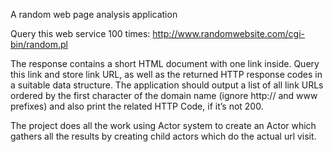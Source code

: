 A random web page analysis application

Query this web service 100 times: 
http://www.randomwebsite.com/cgi-bin/random.pl 

The response contains a short HTML document with one link inside. Query this link and store link URL, as well as the returned HTTP response codes in a suitable data structure.
The application should output a list of all link URLs ordered by the first character of the domain name (ignore http:// and www prefixes) and also print the related HTTP Code, if it’s not 200.

The project does all the work using Actor system to create an Actor which gathers all the results by creating child actors which do the actual url visit.

